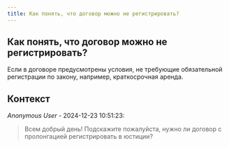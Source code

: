 ```yaml
---
title: Как понять, что договор можно не регистрировать?
---
```


## Как понять, что договор можно не регистрировать?

Если в договоре предусмотрены условия, не требующие обязательной регистрации по закону, например, краткосрочная аренда.

## Контекст

_Anonymous User_ - 2024-12-23 10:51:23:

> Всем добрый день! Подскажите пожалуйста, нужно ли договор с пролонгацией регистрировать в юстиции?
